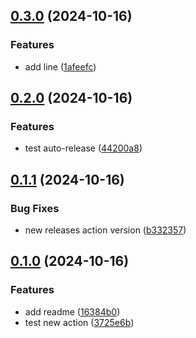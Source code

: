 ## [0.3.0](https://github.com/baumrock/releases-test/compare/v0.2.0...v0.3.0) (2024-10-16)


### Features

* add line ([1afeefc](https://github.com/baumrock/releases-test/commit/1afeefcaf25e6e49a515243c48c2cdb0cd6d3558))

## [0.2.0](https://github.com/baumrock/releases-test/compare/v0.1.1...v0.2.0) (2024-10-16)


### Features

* test auto-release ([44200a8](https://github.com/baumrock/releases-test/commit/44200a8a8f687d946ebf209d1dba841a3e3066a4))

## [0.1.1](https://github.com/baumrock/releases-test/compare/v0.1.0...v0.1.1) (2024-10-16)


### Bug Fixes

* new releases action version ([b332357](https://github.com/baumrock/releases-test/commit/b332357ff5f0409f4e12a6bda23cb76e10325bc1))

## [0.1.0](https://github.com/baumrock/releases-test/compare/3725e6be545a70e6321b22d0e14960fd1ffc3448...v0.1.0) (2024-10-16)


### Features

* add readme ([16384b0](https://github.com/baumrock/releases-test/commit/16384b0354b707705bb27c0e514683fb34a1dcbd))
* test new action ([3725e6b](https://github.com/baumrock/releases-test/commit/3725e6be545a70e6321b22d0e14960fd1ffc3448))

